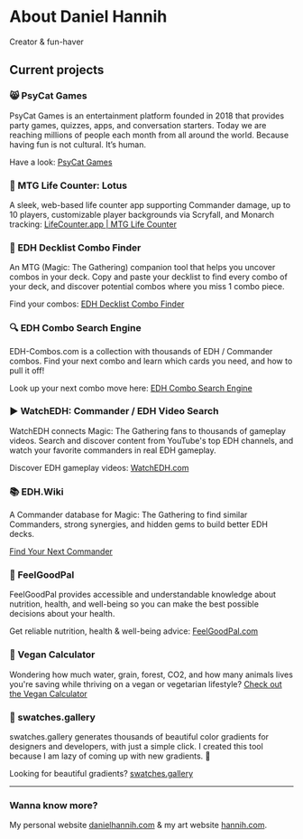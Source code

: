 # About Daniel Hannih
Creator & fun-haver

## Current projects

### 😸 PsyCat Games
PsyCat Games is an entertainment platform founded in 2018 that provides party games, quizzes, apps, and conversation starters. Today we are reaching millions of people each month from all around the world. Because having fun is not cultural. It’s human.

Have a look: [PsyCat Games](https://psycatgames.com/)

### 🎲 MTG Life Counter: Lotus
A sleek, web-based life counter app supporting Commander damage, up to 10 players, customizable player backgrounds via Scryfall, and Monarch tracking: [LifeCounter.app | MTG Life Counter](https://lifecounter.app)

### 🐉 EDH Decklist Combo Finder
An MTG (Magic: The Gathering) companion tool that helps you uncover combos in your deck. Copy and paste your decklist to find every combo of your deck, and discover potential combos where you miss 1 combo piece.

Find your combos: [EDH Decklist Combo Finder](https://combo-finder.com/)

### 🔍 EDH Combo Search Engine
EDH-Combos.com is a collection with thousands of EDH / Commander combos. Find your next combo and learn which cards you need, and how to pull it off!

Look up your next combo move here: [EDH Combo Search Engine](https://edh-combos.com/)

### ▶️ WatchEDH: Commander / EDH Video Search
WatchEDH connects Magic: The Gathering fans to thousands of gameplay videos. Search and discover content from YouTube's top EDH channels, and watch your favorite commanders in real EDH gameplay.

Discover EDH gameplay videos: [WatchEDH.com](https://watchedh.com/)

### 📚 EDH.Wiki
A Commander database for Magic: The Gathering to find similar Commanders, strong synergies, and hidden gems to build better EDH decks.

[Find Your Next Commander](https://edh.wiki/)

### 🥑 FeelGoodPal
FeelGoodPal provides accessible and understandable knowledge about nutrition, health, and well-being so you can make the best possible decisions about your health.

Get reliable nutrition, health & well-being advice: [FeelGoodPal.com](https://feelgoodpal.com/)

### 🌱 Vegan Calculator
Wondering how much water, grain, forest, CO2, and how many animals lives you're saving while thriving on a vegan or vegetarian lifestyle? [Check out the Vegan Calculator](https://vegancalculator.app/)

### 🎨 swatches.gallery
swatches.gallery generates thousands of beautiful color gradients for designers and developers, with just a simple click. I created this tool because I am lazy of coming up with new gradients. 🤫

Looking for beautiful gradients? [swatches.gallery](https://swatches.gallery/)

---

### Wanna know more?
My personal website [danielhannih.com](https://danielhannih.com/) & my art website [hannih.com](https://hannih.com/).
